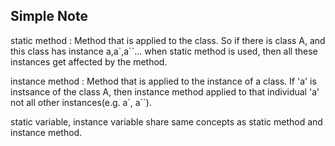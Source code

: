 ## Simple Note

static method : Method that is applied to the class. So if there is class A, and this class has instance a,a`,a``... when static method is used, then all these instances get affected by the method.

instance method : Method that is applied to the instance of a class. If 'a' is instsance of the class A, then instance method applied to that individual 'a' not all other instances(e.g. a`, a``).

static variable, instance variable share same concepts as static method and instance method.

